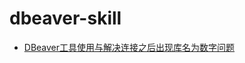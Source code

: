 # dbeaver-skill
- [DBeaver工具使用与解决连接之后出现库名为数字问题](https://blog.csdn.net/M_Z_Y_L/article/details/124183941)
  
